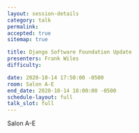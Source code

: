 ```yaml
---
layout: session-details
category: talk
permalink:
accepted: true
sitemap: true

title: Django Software Foundation Update
presenters: Frank Wiles
difficulty:

date: 2020-10-14 17:50:00 -0500
room: Salon A-E
end_date: 2020-10-14 18:00:00 -0500
schedule-layout: full
talk_slot: full
---
```

Salon A-E
